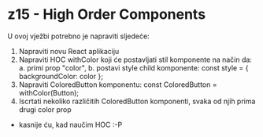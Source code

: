 # z15 - High Order Components

U ovoj vježbi potrebno je napraviti sljedeće:
1. Napraviti novu React aplikaciju
2. Napraviti HOC withColor koji će postavljati stil komponente na način da:
    a. primi prop "color", 
    b. postavi style child komponente: const style = { backgroundColor: color };
3. Napraviti ColoredButton komponentu: const ColoredButton = withColor(Button);
4. Iscrtati nekoliko različitih ColoredButton komponenti, svaka od njih prima drugi color prop

- kasnije ću, kad naučim HOC :-P
